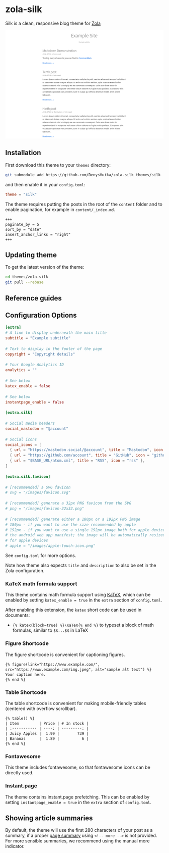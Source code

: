 # zola-silk

Silk is a clean, responsive blog theme for [Zola](https://www.getzola.org/)

![silk screenshot](docs/screenshot.png)

## Installation

First download this theme to your `themes` directory:

```bash
git submodule add https://github.com/DenysVuika/zola-silk themes/silk
```

and then enable it in your `config.toml`:

```toml
theme = "silk"
```

The theme requires putting the posts in the root of the `content` folder and to enable pagination,
for example in `content/_index.md`.

```
+++
paginate_by = 5
sort_by = "date"
insert_anchor_links = "right"
+++
```

## Updating theme

To get the latest version of the theme:

```bash
cd themes/zola-silk
git pull --rebase
```

## Reference guides

## Configuration Options

```toml
[extra]
# A line to display underneath the main title
subtitle = "Example subtitle"

# Text to display in the footer of the page
copyright = "Copyright details"

# Your Google Analytics ID
analytics = ""

# See below
katex_enable = false

# See below
instantpage_enable = false

[extra.silk]

# Social media headers
social_mastodon = "@account"

# Social icons
social_icons = [
  { url = "https://mastodon.social/@account", title = "Mastodon", icon = "mastodon" },
  { url = "https://github.com/account", title = "GitHub", icon = "github" },
  { url = "$BASE_URL/atom.xml", title = "RSS", icon = "rss" },
]

[extra.silk.favicon]

# [recommended] a SVG favicon
# svg = "/images/favicon.svg"

# [recommended] generate a 32px PNG favicon from the SVG
# png = "/images/favicon-32x32.png"

# [recommended] generate either a 180px or a 192px PNG image
# 180px - if you want to use the size recommended by apple
# 192px - if you want to use a single 192px image both for apple devices and for
# the android web app manifest; the image will be automatically resized to 180px
# for apple devices
# apple = "/images/apple-touch-icon.png"
```

See `config.toml` for more options.

Note how theme also expects `title` and `description` to also be set in the Zola configuration.

### KaTeX math formula support

This theme contains math formula support using [KaTeX](https://katex.org/), which can be enabled by setting `katex_enable = true` in the `extra` section of `config.toml`.

After enabling this extension, the `katex` short code can be used in documents:
* `{% katex(block=true) %}\KaTeX{% end %}` to typeset a block of math formulas,
  similar to `$$...$$` in LaTeX

### Figure Shortcode

The figure shortcode is convenient for captioning figures.

```
{% figure(link="https://www.example.com/", src="https://www.example.com/img.jpeg", alt="sample alt text") %}
Your caption here.
{% end %}
```

### Table Shortcode

The table shortcode is convenient for making mobile-friendly tables (centered with overflow scrollbar).

```
{% table() %}
| Item         | Price | # In stock |
| :----------- | ----: | ---------: |
| Juicy Apples |  1.99 |        739 |
| Bananas      |  1.89 |          6 |
{% end %}
```

### Fontawesome

This theme includes fontawesome, so that fontawesome icons can be directly used.

### Instant.page

The theme contains instant.page prefetching. This can be enabled by setting `instantpage_enable = true` in the `extra` section of `config.toml`.

## Showing article summaries

By default, the theme will use the first 280 characters of your post as a summary, if a proper [page summary](https://www.getzola.org/documentation/content/page/#summary) using `<!-- more -->` is not provided.
For more sensible summaries, we recommend using the manual more indicator.
